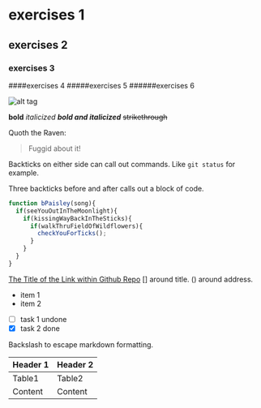 # exercises 1
## exercises 2
### exercises 3
####exercises 4
#####exercises 5
######exercises 6

![alt tag](https://img.shields.io/badge/quality-high-brightgreen.svg)

**bold** *italicized* **_bold and italicized_** ~~strikethrough~~

Quoth the Raven:
>Fuggid about it!

Backticks on either side can call out commands.
Like `git status` for example.

Three backticks before and after calls out a block of code.

```javascript
function bPaisley(song){
  if(seeYouOutInTheMoonlight){
    if(kissingWayBackInTheSticks){
      if(walkThruFieldOfWildflowers){
        checkYouForTicks();
      }
    }
  }
}
```

[The Title of the Link within Github Repo](calculator/index.html) [] around title. () around address.

- item 1
- item 2

- [ ] task 1 undone
- [x] task 2 done

Backslash to escape markdown formatting.

|Header 1 | Header 2|
|---------|---------|
|Table1   |Table2   |
|Content  |Content  |


